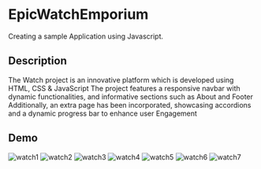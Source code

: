 # EpicWatchEmporium
Creating a sample Application using Javascript.


## Description
The Watch project is an innovative platform which is developed
using HTML, CSS & JavaScript
The project features a responsive navbar with dynamic
functionalities, and informative sections such as About and Footer Additionally, an extra page has been incorporated, showcasing
accordions and a dynamic progress bar to enhance user Engagement

## Demo
![watch1](https://github.com/SirishaKasoju26/javascript_project/assets/132665292/a41a4e9b-17db-48d2-83e6-22b3bae90ef7)
![watch2](https://github.com/SirishaKasoju26/javascript_project/assets/132665292/ccd84a1c-9351-43ac-bfb7-a699e87ec0f5)
![watch3](https://github.com/SirishaKasoju26/javascript_project/assets/132665292/27bfc0c5-6cd7-4ac5-a9a1-8e86ebf23cdb)
![watch4](https://github.com/SirishaKasoju26/javascript_project/assets/132665292/b1fc81fa-d74a-44b5-abd6-ff93b9823029)
![watch5](https://github.com/SirishaKasoju26/javascript_project/assets/132665292/1880d54a-2d60-47ac-9927-e8ade2827b63)
![watch6](https://github.com/SirishaKasoju26/javascript_project/assets/132665292/2f841a3e-af64-42c6-a144-23a33d073b8e)
![watch7](https://github.com/SirishaKasoju26/javascript_project/assets/132665292/f369cc0f-102a-492f-b677-abf73aeb0ac9)


